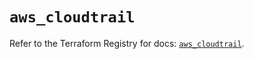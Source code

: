 # `aws_cloudtrail`

Refer to the Terraform Registry for docs: [`aws_cloudtrail`](https://registry.terraform.io/providers/hashicorp/aws/5.39.1/docs/resources/cloudtrail).

